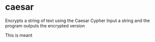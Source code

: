 # caesar
Encrypts a string of text using the Caesar Cypher
Input a string and the program outputs the encrypted version

This is meant
